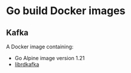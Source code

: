 Go build Docker images
======================

Kafka
------

A Docker image containing:

- Go Alpine image version 1.21
- [librdkafka](https://github.com/confluentinc/librdkafka)
